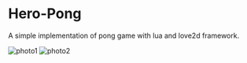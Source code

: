 # Hero-Pong

A simple implementation of pong game with lua and love2d framework.

![photo1]('start.png')
![photo2]('play.png')